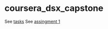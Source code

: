 # coursera_dsx_capstone

See [tasks](https://snowch.github.io/coursera_dsx_capstone/coursework/tasks.html)
See [assingment 1](https://snowch.github.io/coursera_dsx_capstone/coursework/assignment_1.html)
